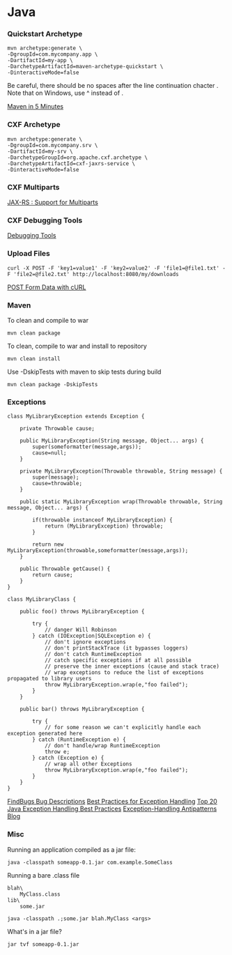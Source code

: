 
# Java

### Quickstart Archetype

    mvn archetype:generate \
    -DgroupId=com.mycompany.app \
    -DartifactId=my-app \
    -DarchetypeArtifactId=maven-archetype-quickstart \ 
    -DinteractiveMode=false

Be careful, there should be no spaces after the line continuation chacter \.
Note that on Windows, use ^ instead of \.

[Maven in 5 Minutes](https://maven.apache.org/guides/getting-started/maven-in-five-minutes.html)

### CXF Archetype

    mvn archetype:generate \
    -DgroupId=com.mycompany.srv \
    -DartifactId=my-srv \
    -DarchetypeGroupId=org.apache.cxf.archetype \
    -DarchetypeArtifactId=cxf-jaxrs-service \ 
    -DinteractiveMode=false

### CXF Multiparts

[JAX-RS : Support for Multiparts ](http://cxf.apache.org/docs/jax-rs-multiparts.html)

### CXF Debugging Tools

[Debugging Tools](http://cxf.apache.org/docs/debugging-and-logging.html)

### Upload Files

    curl -X POST -F 'key1=value1' -F 'key2=value2' -F 'file1=@file1.txt' -F 'file2=@file2.txt' http://localhost:8080/my/downloads

[POST Form Data with cURL](https://davidwalsh.name/curl-post-file)

### Maven

To clean and compile to war

    mvn clean package
	
To clean, compile to war and install to repository

    mvn clean install

Use -DskipTests with maven to skip tests during build
 
	mvn clean package -DskipTests

### Exceptions

    class MyLibraryException extends Exception {

        private Throwable cause;

        public MyLibraryException(String message, Object... args) {
            super(someformatter(message,args));
            cause=null;
        }

        private MyLibraryException(Throwable throwable, String message) {
            super(message);
            cause=throwable;
        }

        public static MyLibraryException wrap(Throwable throwable, String message, Object... args) {

            if(throwable instanceof MyLibraryException) {
                return (MyLibraryException) throwable;
            }

            return new MyLibraryException(throwable,someformatter(message,args));
        }

        public Throwable getCause() {
            return cause;
        }    
    }

    class MyLibraryClass {

        public foo() throws MyLibraryException {

            try {
                // danger Will Robinson
            } catch (IOException|SQLException e) {
                // don't ignore exceptions
                // don't printStackTrace (it bypasses loggers)
                // don't catch RuntimeException
                // catch specific exceptions if at all possible
                // preserve the inner exceptions (cause and stack trace)
                // wrap exceptions to reduce the list of exceptions propagated to library users
                throw MyLibraryException.wrap(e,"foo failed");
            }
        }

        public bar() throws MyLibraryException {

            try {            
                // for some reason we can't explicitly handle each exception generated here
            } catch (RuntimeException e) {
                // don't handle/wrap RuntimeException                
                throw e;    
            } catch (Exception e) {                
                // wrap all other Exceptions 
                throw MyLibraryException.wrap(e,"foo failed");
            }
        }        
    }

[FindBugs Bug Descriptions](http://findbugs.sourceforge.net/bugDescriptions.html)
[Best Practices for Exception Handling](http://www.onjava.com/pub/a/onjava/2003/11/19/exceptions.html)
[Top 20 Java Exception Handling Best Practices](http://howtodoinjava.com/best-practices/java-exception-handling-best-practices/)
[Exception-Handling Antipatterns Blog](https://community.oracle.com/docs/DOC-983543#antipatterns)

### Misc

Running an application compiled as a jar file:

	java -classpath someapp-0.1.jar com.example.SomeClass

Running a bare .class file

	blah\
		MyClass.class
	lib\
		some.jar
		
	java -classpath .;some.jar blah.MyClass <args>

What's in a jar file?

	jar tvf someapp-0.1.jar
